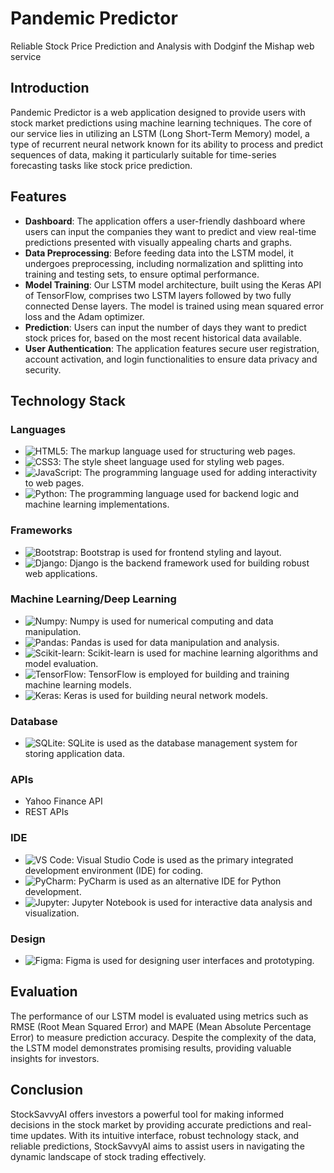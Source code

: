 # Pandemic Predictor

Reliable Stock Price Prediction and Analysis with Dodginf the Mishap web service



## Introduction
Pandemic Predictor is a web application designed to provide users with stock market predictions using machine learning techniques. The core of our service lies in utilizing an LSTM (Long Short-Term Memory) model, a type of recurrent neural network known for its ability to process and predict sequences of data, making it particularly suitable for time-series forecasting tasks like stock price prediction.

## Features

- **Dashboard**: The application offers a user-friendly dashboard where users can input the companies they want to predict and view real-time predictions presented with visually appealing charts and graphs.
- **Data Preprocessing**: Before feeding data into the LSTM model, it undergoes preprocessing, including normalization and splitting into training and testing sets, to ensure optimal performance.
- **Model Training**: Our LSTM model architecture, built using the Keras API of TensorFlow, comprises two LSTM layers followed by two fully connected Dense layers. The model is trained using mean squared error loss and the Adam optimizer.
- **Prediction**: Users can input the number of days they want to predict stock prices for, based on the most recent historical data available.
- **User Authentication**: The application features secure user registration, account activation, and login functionalities to ensure data privacy and security.

## Technology Stack

### Languages

- ![HTML5](https://img.shields.io/badge/-HTML5-E34F26?style=flat&logo=html5&logoColor=white): The markup language used for structuring web pages.
- ![CSS3](https://img.shields.io/badge/-CSS3-1572B6?style=flat&logo=css3&logoColor=white): The style sheet language used for styling web pages.
- ![JavaScript](https://img.shields.io/badge/-JavaScript-F7DF1E?style=flat&logo=javascript&logoColor=black): The programming language used for adding interactivity to web pages.
- ![Python](https://img.shields.io/badge/-Python-3776AB?style=flat&logo=python&logoColor=white): The programming language used for backend logic and machine learning implementations.

### Frameworks

- ![Bootstrap](https://img.shields.io/badge/-Bootstrap-7952B3?style=flat&logo=bootstrap&logoColor=white): Bootstrap is used for frontend styling and layout.
- ![Django](https://img.shields.io/badge/-Django-092E20?style=flat&logo=django&logoColor=white): Django is the backend framework used for building robust web applications.

### Machine Learning/Deep Learning

- ![Numpy](https://img.shields.io/badge/-Numpy-013243?style=flat&logo=numpy&logoColor=white): Numpy is used for numerical computing and data manipulation.
- ![Pandas](https://img.shields.io/badge/-Pandas-150458?style=flat&logo=pandas&logoColor=white): Pandas is used for data manipulation and analysis.
- ![Scikit-learn](https://img.shields.io/badge/-Scikit--learn-F7931E?style=flat&logo=scikit-learn&logoColor=white): Scikit-learn is used for machine learning algorithms and model evaluation.
- ![TensorFlow](https://img.shields.io/badge/-TensorFlow-FF6F00?style=flat&logo=tensorflow&logoColor=white): TensorFlow is employed for building and training machine learning models.
- ![Keras](https://img.shields.io/badge/-Keras-D00000?style=flat&logo=keras&logoColor=white): Keras is used for building neural network models.

### Database

- ![SQLite](https://img.shields.io/badge/-SQLite-003B57?style=flat&logo=sqlite&logoColor=white): SQLite is used as the database management system for storing application data.

### APIs

- Yahoo Finance API
- REST APIs

### IDE

- ![VS Code](https://img.shields.io/badge/-VS%20Code-007ACC?style=flat&logo=visual-studio-code&logoColor=white): Visual Studio Code is used as the primary integrated development environment (IDE) for coding.
- ![PyCharm](https://img.shields.io/badge/-PyCharm-000000?style=flat&logo=pycharm&logoColor=white): PyCharm is used as an alternative IDE for Python development.
- ![Jupyter](https://img.shields.io/badge/-Jupyter-F37626?style=flat&logo=jupyter&logoColor=white): Jupyter Notebook is used for interactive data analysis and visualization.

### Design

- ![Figma](https://img.shields.io/badge/-Figma-F24E1E?style=flat&logo=figma&logoColor=white): Figma is used for designing user interfaces and prototyping.


## Evaluation

The performance of our LSTM model is evaluated using metrics such as RMSE (Root Mean Squared Error) and MAPE (Mean Absolute Percentage Error) to measure prediction accuracy. Despite the complexity of the data, the LSTM model demonstrates promising results, providing valuable insights for investors.

## Conclusion

StockSavvyAI offers investors a powerful tool for making informed decisions in the stock market by providing accurate predictions and real-time updates. With its intuitive interface, robust technology stack, and reliable predictions, StockSavvyAI aims to assist users in navigating the dynamic landscape of stock trading effectively.

